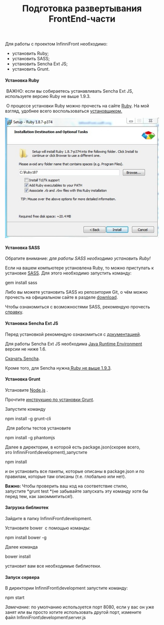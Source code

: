 ﻿---
layout: default
title: Подготовка развертывания FrontEnd-части
position: 
categories: 
tags: 
---

Для работы с проектом InfinniFront необходимо:

* установить Ruby;
* установить SASS;
* установить Sencha Ext JS;
* установить Grunt.

#### Установка Ruby

 ВАЖНО: если вы собираетесь устанавливать Sencha Ext JS, используете версию Ruby не выше 1.9.3.

 О процессе установки Ruby можно прочесть на сайте [Ruby](https://www.ruby-lang.org/en/downloads/). На мой взгляд, удобнее всего воспользоваться [установщиком](http://rubyinstaller.org/downloads/)[.](https://www.ruby-lang.org/en/downloads/)

![](3.jpg)

#### Установка SASS

Обратите внимание: *для работы SASS необходимо установить Ruby!*

Если на вашем компьютере установлена Ruby, то можно приступать к установке [SASS](http://sass-lang.com/). Для этого необходимо запустить команду:

gem install sass

Либо вы можете установить SASS из репозитория Git, о чём можно прочесть на официальном сайте в разделе [download](http://sass-lang.com/download.html). 

Чтобы ознакомиться с возможностями SASS, рекомендую прочесть [справку](http://sass-lang.com/docs/yardoc/file.SASS_REFERENCE.html).

#### Установка Sencha Ext JS

Перед установкой рекомендую ознакомиться с [документацией](http://docs.sencha.com/extjs/4.2.1/#/guide/command). 

Для работы Sencha Ext JS необходима [Java Runtime Environment](http://www.oracle.com/technetwork/java/javase/downloads/jre7-downloads-1880261.html)  версии не ниже 1.6.

[Скачать Sencha](http://www.sencha.com/products/sencha-cmd/download).

Кроме того, для Sencha нужна[ Ruby не выше 1.9.3](https://www.ruby-lang.org/en/news/2012/06/29/ruby-1-8-7-p370-released/).

#### Установка Grunt

Установите [Node.js](http://nodejs.org/) .

Прочтите [инструкцию по установки Grunt](http://gruntjs.com/getting-started).

Запустите команду 

npm install -g grunt-cli 

 Для работы тестов установите 

npm install -g phantomjs

Далее в директории, в которой есть package.json(скорее всего, это InfinniFront\development),запустите 

npm install 

и он установить все пакеты, которые описаны в package.json и по правилам, которые там описаны (т.е. глобально или нет).

**Важно:** Чтобы проверить ваш код на соответствие стилю, запустите *grunt test *(не забывайте запускать эту команду хотя бы перед тем, как закоммититься!).

#### Загрузка библиотек

Зайдите в папку InfinniFront\development.

Установите bower  с помощью команды:

npm install bower -g

Далее команда

bower install

установит вам все необходимые библиотеки.

#### Запуск сервера

В директории InfinniFront\development запустите команду:

npm start

*Замечание:* по умолчанию используется порт 8080, если у вас он уже занят или вы просто хотите использовать другой порт, измените файл InfinniFront\development\server.js

